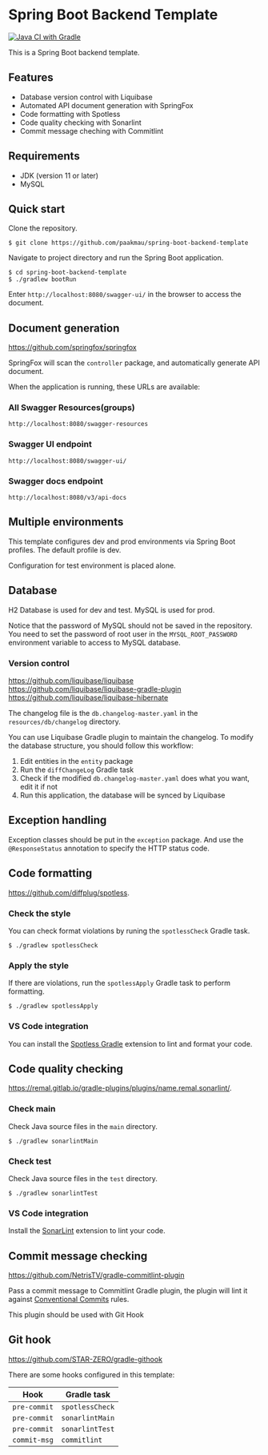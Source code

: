 # Spring Boot Backend Template

[![Java CI with Gradle](https://github.com/paakmau/spring-boot-backend-template/actions/workflows/gradle.yaml/badge.svg)](https://github.com/paakmau/spring-boot-backend-template/actions/workflows/gradle.yaml)

This is a Spring Boot backend template.

## Features

- Database version control with Liquibase
- Automated API document generation with SpringFox
- Code formatting with Spotless
- Code quality checking with Sonarlint
- Commit message cheching with Commitlint

## Requirements

- JDK (version 11 or later)
- MySQL

## Quick start

Clone the repository.

```shell
$ git clone https://github.com/paakmau/spring-boot-backend-template
```

Navigate to project directory and run the Spring Boot application.

```shell
$ cd spring-boot-backend-template
$ ./gradlew bootRun
```

Enter `http://localhost:8080/swagger-ui/` in the browser to access the document.

## Document generation

https://github.com/springfox/springfox

SpringFox will scan the `controller` package, and automatically generate API document.

When the application is running, these URLs are available:

### All Swagger Resources(groups)

`http://localhost:8080/swagger-resources`

### Swagger UI endpoint

`http://localhost:8080/swagger-ui/`

### Swagger docs endpoint

`http://localhost:8080/v3/api-docs`

## Multiple environments

This template configures dev and prod environments via Spring Boot profiles. The default profile is dev.

Configuration for test environment is placed alone.

## Database

H2 Database is used for dev and test. MySQL is used for prod.

Notice that the password of MySQL should not be saved in the repository. You need to set the password of root user in the `MYSQL_ROOT_PASSWORD` environment variable to access to MySQL database.

### Version control

https://github.com/liquibase/liquibase  
https://github.com/liquibase/liquibase-gradle-plugin  
https://github.com/liquibase/liquibase-hibernate

The changelog file is the `db.changelog-master.yaml` in the `resources/db/changelog` directory.

You can use Liquibase Gradle plugin to maintain the changelog. To modify the database structure, you should follow this workflow:

1. Edit entities in the `entity` package
2. Run the `diffChangeLog` Gradle task
3. Check if the modified `db.changelog-master.yaml` does what you want, edit it if not
4. Run this application, the database will be synced by Liquibase

## Exception handling

Exception classes should be put in the `exception` package. And use the `@ResponseStatus` annotation to specify the HTTP status code.

## Code formatting

https://github.com/diffplug/spotless.

### Check the style

You can check format violations by runing the `spotlessCheck` Gradle task.

```shell
$ ./gradlew spotlessCheck
```

### Apply the style

If there are violations, run the `spotlessApply` Gradle task to perform formatting.

```shell
$ ./gradlew spotlessApply
```

### VS Code integration

You can install the [Spotless Gradle](https://marketplace.visualstudio.com/items?itemName=richardwillis.vscode-spotless-gradle) extension to lint and format your code.

## Code quality checking

https://remal.gitlab.io/gradle-plugins/plugins/name.remal.sonarlint/.

### Check main

Check Java source files in the `main` directory.

```shell
$ ./gradlew sonarlintMain
```

### Check test

Check Java source files in the `test` directory.

```shell
$ ./gradlew sonarlintTest
```

### VS Code integration

Install the [SonarLint](https://marketplace.visualstudio.com/items?itemName=SonarSource.sonarlint-vscode) extension to lint your code.

## Commit message checking

https://github.com/NetrisTV/gradle-commitlint-plugin

Pass a commit message to Commitlint Gradle plugin, the plugin will lint it against [Conventional Commits](https://www.conventionalcommits.org/) rules.

This plugin should be used with Git Hook

## Git hook

https://github.com/STAR-ZERO/gradle-githook

There are some hooks configured in this template:

| Hook         | Gradle task     |
| ------------ | --------------- |
| `pre-commit` | `spotlessCheck` |
| `pre-commit` | `sonarlintMain` |
| `pre-commit` | `sonarlintTest` |
| `commit-msg` | `commitlint`    |
